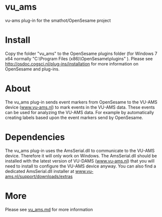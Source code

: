 # vu_ams
vu-ams plug-in for the smathot/OpenSesame project

# Install

Copy the folder "vu_ams" to the OpenSesame plugins folder (for Windows 7 x64 normally "C:\Program Files (x86)\OpenSesame\plugins" ).
Please see http://osdoc.cogsci.nl/plug-ins/installation for more information on OpenSesame and plug-ins.

# About

The vu_ams plug-in sends event markers from OpenSesame to the VU-AMS device (www.vu-ams.nl) to mark events in the VU-AMS data. These events can be used for analyzing the VU-AMS data. For example by automatically creating labels based upon the event markers send by OpenSesame.

# Dependencies

The vu_ams plug-in uses the AmsSerial.dll to communicate to the VU-AMS device. Therefore it will only work on Windows.
The AmsSerial.dll should be installed with the latest version of VU-DAMS (www.vu-ams.nl) that you will need to install to configure the VU-AMS device anyway. You can also find a dedicated AmsSerial.dll installer at www.vu-ams.nl/support/downloads/extras

# More

Please see [vu_ams.md](vu_ams/vu_ams.md) for more information


